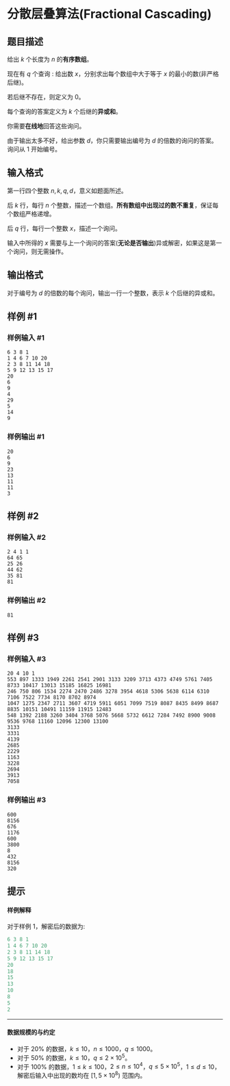 # 分散层叠算法(Fractional Cascading)

## 题目描述

给出 $k$ 个长度为 $n$ 的**有序数组**。

现在有 $q$ 个查询 : 给出数 $x$，分别求出每个数组中大于等于 $x$ 的最小的数(非严格后继)。

若后继不存在，则定义为 $0$。

每个查询的答案定义为 $k$ 个后继的**异或和**。

你需要**在线地**回答这些询问。

由于输出太多不好，给出参数 $d$，你只需要输出编号为 $d$ 的倍数的询问的答案。询问从 $1$ 开始编号。



## 输入格式

第一行四个整数 $n,k,q,d$，意义如题面所述。

后 $k$ 行，每行 $n$ 个整数，描述一个数组。**所有数组中出现过的数不重复**，保证每个数组严格递增。

后 $q$ 行，每行一个整数 $x$，描述一个询问。

输入中所得的 $x$ 需要与上一个询问的答案(**无论是否输出**)异或解密，如果这是第一个询问，则无需操作。

## 输出格式

对于编号为 $d$ 的倍数的每个询问，输出一行一个整数，表示  $k$ 个后继的异或和。

## 样例 #1

### 样例输入 #1
```
6 3 8 1
1 4 6 7 10 20 
2 3 8 11 14 18 
5 9 12 13 15 17 
20
6
9
4
29
5
14
9
```

### 样例输出 #1

```
20
6
9
23
13
11
11
3
```

## 样例 #2

### 样例输入 #2
```
2 4 1 1
64 65
25 26
44 62
35 81
81
```

### 样例输出 #2

```
81
```

## 样例 #3

### 样例输入 #3
```
20 4 10 1
553 897 1333 1949 2261 2541 2901 3133 3209 3713 4373 4749 5761 7405 8733 10417 13013 15185 16825 16981 
246 750 806 1534 2274 2470 2486 3278 3954 4618 5306 5638 6114 6310 7106 7522 7734 8170 8702 8974 
1047 1275 2347 2711 3607 4719 5911 6051 7099 7519 8087 8435 8499 8687 8835 10151 10491 11159 11915 12483 
548 1392 2188 3260 3404 3768 5076 5668 5732 6612 7284 7492 8900 9008 9536 9768 11160 12096 12300 13100 
3133
3331
4139
2685
2229
1163
3228
2694
3913
7058
```

### 样例输出 #3

```
600
8156
676
1176
600
3800
8
432
8156
320
```

## 提示

#### 样例解释

对于样例 1，解密后的数据为:

```cpp
6 3 8 1
1 4 6 7 10 20
2 3 8 11 14 18
5 9 12 13 15 17
20
18
15
13
10
8
5
2
```
---
#### 数据规模的与约定
- 对于 $20\%$ 的数据，$k\leq 10$，$n\leq 1000$，$q\leq 1000$。
- 对于 $50\%$ 的数据，$k\leq 10$，$q\leq 2\times 10^5$。
- 对于 $100\%$ 的数据，$1 \leq k\leq 100$，$2\leq n\leq 10^4$，$q\leq 5\times 10^5$，$1\leq d\leq 10$，解密后输入中出现的数均在 $[1,5\times 10^8)$ 范围内。
